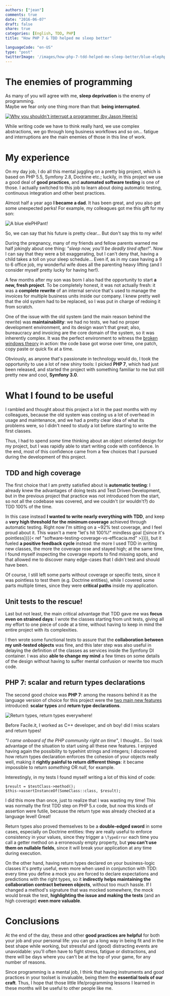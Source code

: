 ```yaml
---
authors: ["jean"]
comments: true
date: "2016-06-07"
draft: false
share: true
categories: [English, TDD, PHP]
title: "How PHP 7 & TDD helped me sleep better"

languageCode: "en-US"
type: "post"
twitterImage: '/images/how-php-7-tdd-helped-me-sleep-better/blue-elephpant.jpg'
---
```

# The enemies of programming
As many of you will agree with me, **sleep deprivation** is the enemy of programming.   
Maybe we fear only one thing more than that: **being interrupted**.
<p style="text-align: center;">

[![Why you shouldn't interrupt a programmer (by Jason Heeris)](/images/how-php-7-tdd-helped-me-sleep-better/interruption.png)](http://heeris.id.au/2013/this-is-why-you-shouldnt-interrupt-a-programmer/)
</p>


While writing code we have to think really hard, we use complex abstractions, we go through long business workflows and so on... fatigue and interruptions are the main enemies of those in this line of work.

# My experience 
On my day job, I do all this mental juggling on a pretty big project, which is based on PHP 5.5, Symfony 2.8, Doctrine etc.; luckily, in this project we use a good deal of **good practices**, and **automated software testing** is one of those. I actually switched to this job to learn about doing automatic testing, continuous integration and other best practices.

Almost half a year ago **I became a dad**. It has been great, and you also get some unexpected perks! For example, my colleagues got me this gift for my son:
<p style="text-align: center;">

![A blue elePHPant!](/images/how-php-7-tdd-helped-me-sleep-better/blue-elephpant.jpg)
</p>

So, we can say that his future is pretty clear... But don't say this to my wife! 

During the pregnancy, many of my friends and fellow parents warned me half jokingly about one thing: *"sleep now, you'll be deadly tired after!"*. Now I can say that they were a bit exaggerating, but I can't deny that, having a child takes a toll on your sleep schedule... Even if, as in my case having a 9 to 6 office job, my wonderful wife does all the parenting heavy lifting (and I consider myself pretty lucky for having her!). 

A few months after my son was born I also had the opportunity to start **a new, fresh project**. To be completely honest, it was not actually fresh: it was a **complete rewrite** of an internal service that's used to manage the invoices for multiple business units inside our company. I knew pretty well that the old system had to be replaced, so I was put in charge of redoing it from scratch.

One of the issue with the old system (and the main reason behind the rewrite) was **maintainability**: we had no tests, we had no proper development environment, and its design wasn't that great; also, bureaucracy and invoicing are the core domain of the system, so it was inherently complex. It was the perfect environment to witness the [broken windows theory](https://en.wikipedia.org/wiki/Broken_windows_theory) in action: the code base got worse over time, one patch, copy paste or quick fix at a time. 

Obviously, as anyone that's passionate in technology would do, I took the opportunity to use a lot of new shiny tools: I picked **PHP 7**, which had just been released, and started the project with something familiar to me but still pretty new and cool, **Symfony 3.0**.

# What I found to be useful
I rambled and thought about this project a lot in the past months with my colleagues, because the old system was costing us a lot of overhead in usage and maintenance, and we had a pretty clear idea of what its problems were, so I didn't need to study a lot before starting to write the first classes.

Thus, I had to spend *some* time thinking about an object oriented design for my project, but I was rapidly able to start writing code with confidence. In the end, most of this confidence came from a few choices that I pursued during the development of this project.

## TDD and high coverage
The first choice that I am pretty satisfied about is **automatic testing**: I already knew the advantages of doing tests and Test Driven Development, but in the previous project that practice was not introduced from the start, so not all the codebase was covered, and we couldn't (or wouldn't?) do TDD 100% of the time.

In this case instead **I wanted to write nearly everything with TDD**, and keep a **very high threshold for the minimum coverage** achieved through automatic testing. Right now I'm sitting on a ~92% test coverage, and I feel proud about it. This wasn't a mere "let's hit 100%!" mindless goal ([since it's pointless]({{< ref "software-testing-coverage-vs-efficacia.md" >}})), but it fueled **a positive feedback cycle** instead: the more I used TDD in writing new classes, the more the coverage rose and stayed high; at the same time, I found myself inspecting the coverage reports to find missing spots, and that allowed me to discover many edge-cases that I didn't test and should have been.

Of course, I still left some parts without coverage or specific tests, since it was pointless to test them (e.g. Doctrine entities), while I covered some parts multiple times, since they were **critical paths** inside my application.

## Unit tests to the rescue!
Last but not least, the main critical advantage that TDD gave me was **focus even on strained days**: I wrote the classes starting from unit tests, giving all my effort to one piece of code at a time, without having to keep in mind the entire project with its complexities.
 
I then wrote some functional tests to assure that the **collaboration between my unit-tested objects** was fine, and this later step was also useful in delaying the definition of the classes as services inside the Symfony DI container. I was also **able to change my mind** a few times on some details of the design without having to suffer mental confusion or rewrite too much code.

## PHP 7: scalar and return types declarations
The second good choice was **PHP 7**: among the reasons behind it as the language version of choice for this project were the [two main new features](http://php.net/manual/en/migration70.new-features.php) introduced: **scalar types** and **return type declarations**. 
<p style="text-align: center;">

![Return types, return types everywhere!](/images/how-php-7-tdd-helped-me-sleep-better/return-types-everywhere-meme.jpg)
</p>

Before Facile.it, I worked as C++ developer, and oh boy! did I miss scalars and return types!

*"I came onboard of the PHP community right on time"*, I thought... So I took advantage of the situation to start using all these new features. I enjoyed having again the possibility to typehint strings and integers; I discovered how return types declaration enforces the cohesion of your objects really well, making it **rightly painful to return different things**: it became impossible to return *something* OR *null*, for example.

Interestingly, in my tests I found myself writing a lot of this kind of code:

    $result = $testClass->method();
    $this->assertInstanceOf(SomeClass::class, $result);

I did this more than once, just to realize that I was wasting my time! This was normally the first TDD step on PHP 5.x code, but now this kinds of assertion were futile, because the return type was already checked at a language level! Great!

Return types also proved themselves to be a **double-edged sword** in some cases, especially on Doctrine entities: they are really useful to enforce consistency in your values, since they trigger a `\TypeError` each time you call a getter method on a erroneously empty property, but **you can't use them on nullable fields**, since it will break your application at any time during execution.

On the other hand, having return types declared on your business-logic classes it's pretty useful, even more when used in conjunction with TDD: every time you define a mock you are forced to declare expectations and predictions with the right types, so it **indirectly helps maintaining the collaboration contract between objects**, without too much hassle. If I changed a method's signature that was mocked somewhere, the mock would break the test, **highlighting the issue and making the tests** (and an high coverage) **even more valuable**.

# Conclusions
At the end of the day, these and other **good practices are helpful** for both your job and your personal life: you can go a long way in being fit and in the best shape while working, but stressful and (good) distracting events are unavoidable: you'll often have to fight stress, fatigue or distractions, and there will be days where you can't be at the top of your game, for any number of reasons.

Since programming is a mental job, I think that having instruments and good practices in your toolset is invaluable, being them the **essential tools of our craft**. Thus, I hope that those little life/programming lessons I learned in these months will be useful to other people like me.
